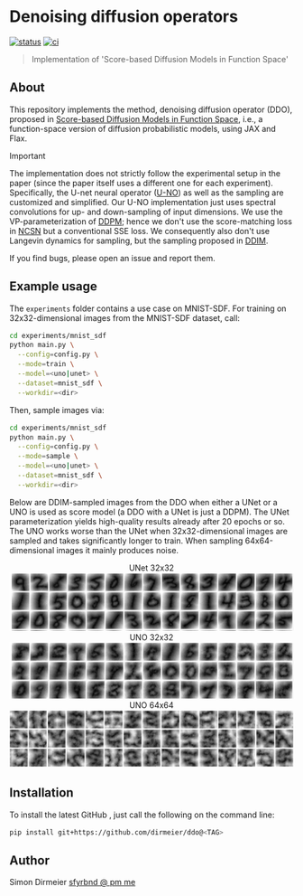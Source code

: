 # Denoising diffusion operators

[![status](http://www.repostatus.org/badges/latest/concept.svg)](http://www.repostatus.org/#concept)
[![ci](https://github.com/dirmeier/denoising-diffusion-operators/actions/workflows/ci.yaml/badge.svg)](https://github.com/dirmeier/denoising-diffusion-operators/actions/workflows/ci.yaml)

> Implementation of 'Score-based Diffusion Models in Function Space'

## About

This repository implements the method, denoising diffusion operator (DDO), proposed in [Score-based Diffusion Models in Function Space](https://arxiv.org/abs/2302.07400), i.e.,
a function-space version of diffusion probabilistic models, using JAX and Flax.

> [!IMPORTANT]
> The implementation does not strictly follow the experimental setup in the paper (since the paper itself uses a different one for each experiment).
> Specifically, the U-net neural operator ([U-NO](https://arxiv.org/abs/2204.11127)) as well as the sampling are customized and simplified.
> Our U-NO implementation just uses spectral convolutions for up- and down-sampling of input dimensions.
> We use the VP-parameterization of [DDPM](https://arxiv.org/abs/2006.11239); hence we don't use the score-matching loss in [NCSN](https://arxiv.org/abs/1907.05600) but a conventional SSE loss.
> We consequently also don't use Langevin dynamics for sampling, but the sampling proposed in [DDIM](https://arxiv.org/abs/2010.02502).
>
> If you find bugs, please open an issue and report them.

## Example usage

The `experiments` folder contains a use case on MNIST-SDF. For training on 32x32-dimensional images from the MNIST-SDF dataset, call:

```bash
cd experiments/mnist_sdf
python main.py \
  --config=config.py \
  --mode=train \
  --model=<uno|unet> \
  --dataset=mnist_sdf \
  --workdir=<dir>
```

Then, sample images via:

```bash
cd experiments/mnist_sdf
python main.py \
  --config=config.py \
  --mode=sample \
  --model=<uno|unet> \
  --dataset=mnist_sdf \
  --workdir=<dir>
```

Below are DDIM-sampled images from the DDO when either a UNet or a UNO is used as score model (a DDO with a UNet is just a DDPM). The UNet parameterization yields high-quality results already after
20 epochs or so. The UNO works worse than the UNet when 32x32-dimensional images are sampled and takes significantly longer to train. When sampling 64x64-dimensional images it mainly produces noise.

<div align="center">
  <div>UNet 32x32</div>
  <img src="experiments/mnist_sdf/figures/mnist_sdf-unet-32x32.png" width="750">
</div>

<div align="center">
  <div>UNO 32x32</div>
  <img src="experiments/mnist_sdf/figures/mnist_sdf-uno-32x32.png" width="750">
</div>

<div  align="center">
  <div>UNO 64x64</div>
  <img src="experiments/mnist_sdf/figures/mnist_sdf-uno-64x64.png" width="750">
</div>

## Installation

To install the latest GitHub <TAG>, just call the following on the command line:

```bash
pip install git+https://github.com/dirmeier/ddo@<TAG>
```

## Author

Simon Dirmeier <a href="mailto:sfyrbnd @ pm me">sfyrbnd @ pm me</a>
